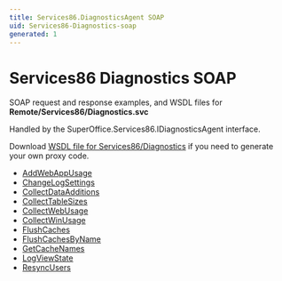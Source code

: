 ```yaml
---
title: Services86.DiagnosticsAgent SOAP
uid: Services86-Diagnostics-soap
generated: 1
---
```


# Services86 Diagnostics SOAP

SOAP request and response examples, and WSDL files for **Remote/Services86/Diagnostics.svc**

Handled by the <see cref="T:SuperOffice.Services86.IDiagnosticsAgent">SuperOffice.Services86.IDiagnosticsAgent</see> interface.

Download [WSDL file for Services86/Diagnostics](../Services86-Diagnostics.md) if you need to generate your own proxy code.

* [AddWebAppUsage](AddWebAppUsage.md)
* [ChangeLogSettings](ChangeLogSettings.md)
* [CollectDataAdditions](CollectDataAdditions.md)
* [CollectTableSizes](CollectTableSizes.md)
* [CollectWebUsage](CollectWebUsage.md)
* [CollectWinUsage](CollectWinUsage.md)
* [FlushCaches](FlushCaches.md)
* [FlushCachesByName](FlushCachesByName.md)
* [GetCacheNames](GetCacheNames.md)
* [LogViewState](LogViewState.md)
* [ResyncUsers](ResyncUsers.md)
